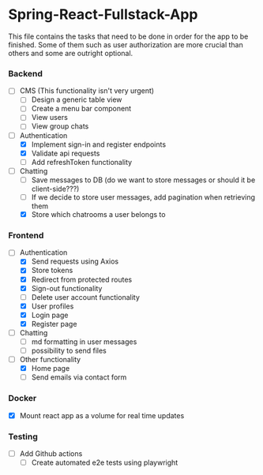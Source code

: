 # Spring-React-Fullstack-App

This file contains the tasks that need to be done in order for the app to be finished.
Some of them such as user authorization are more crucial than others and some are outright optional.

### Backend
- [ ] CMS (This functionality isn't very urgent)
    - [ ] Design a generic table view
    - [ ] Create a menu bar component
    - [ ] View users
    - [ ] View group chats

- [ ] Authentication
    - [X] Implement sign-in and register endpoints
    - [X] Validate api requests
    - [ ] Add refreshToken functionality

- [ ] Chatting
    - [ ] Save messages to DB (do we want to store messages or should it be client-side???)
    - [ ] If we decide to store user messages, add pagination when retrieving them
    - [X] Store which chatrooms a user belongs to

### Frontend
- [ ] Authentication
    - [X] Send requests using Axios
    - [X] Store tokens
    - [X] Redirect from protected routes
    - [X] Sign-out functionality
    - [ ] Delete user account functionality
    - [X] User profiles
    - [X] Login page
    - [X] Register page

- [ ] Chatting
    - [ ] md formatting in user messages
    - [ ] possibility to send files

- [ ] Other functionality
    - [X] Home page
    - [ ] Send emails via contact form

### Docker
- [X] Mount react app as a volume for real time updates

### Testing
- [ ] Add Github actions
    - [ ] Create automated e2e tests using playwright